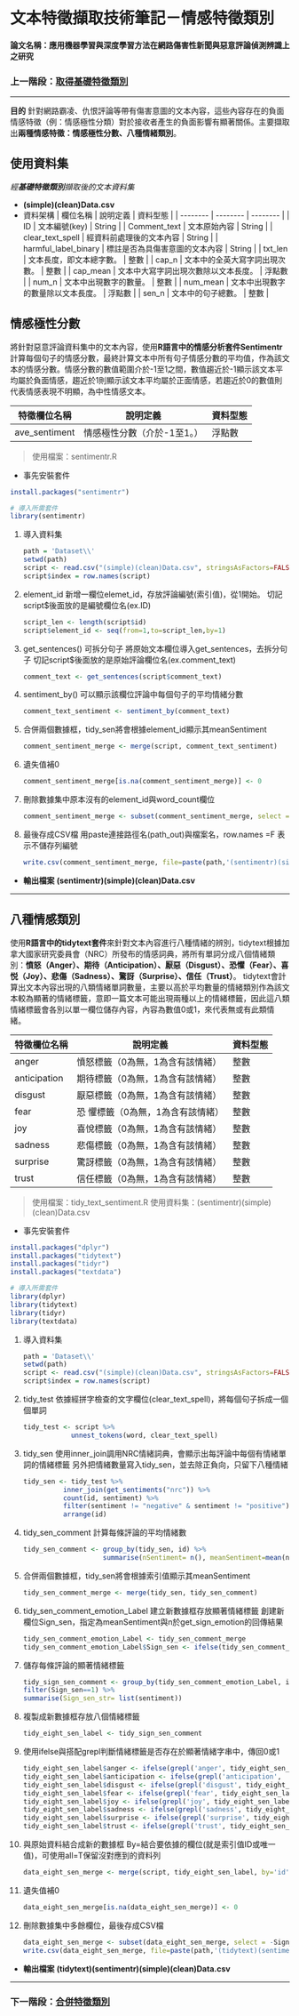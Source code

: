 # 文本特徵擷取技術筆記－情感特徵類別
#### 論文名稱：應用機器學習與深度學習方法在網路傷害性新聞與惡意評論偵測辨識上之研究
### 上一階段：[取得基礎特徵類別](https://github.com/yizhen1223/NLP_features_extract/blob/main/README_get_simple_features.md)

---
**目的**
針對網路霸凌、仇恨評論等帶有傷害意圖的文本內容，這些內容存在的負面情感特徵（例：情感極性分類）對於接收者產生的負面影響有顯著關係。主要擷取出**兩種情感特徵：情感極性分數、八種情緒類別**。

## 使用資料集
*經**基礎特徵類別**擷取後的文本資料集*
* **(simple)(clean)Data.csv**
* 資料架構
    | 欄位名稱 | 說明定義 | 資料型態 |
    | -------- | -------- | -------- |
    | ID               | 文本編號(key)         | String |
    | Comment_text     | 文本原始內容           | String |
    | clear_text_spell | 經資料前處理後的文本內容 | String |
    | harmful_label_binary | 標註是否為具傷害意圖的文本內容 | String |
    | txt_len | 文本長度，即文本總字數。 | 整數 |
    | cap_n | 文本中的全英大寫字詞出現次數。 | 整數 |
    | cap_mean | 文本中大寫字詞出現次數除以文本長度。 | 浮點數 |
    | num_n | 文本中出現數字的數量。 | 整數 |
    | num_mean | 文本中出現數字的數量除以文本長度。 | 浮點數 |
    | sen_n | 文本中的句子總數。 | 整數 |


## 情感極性分數
將針對惡意評論資料集中的文本內容，使用**R語言中的情感分析套件Sentimentr** 計算每個句子的情感分數，最終計算文本中所有句子情感分數的平均值，作為該文本的情感分數。情感分數的數值範圍介於-1至1之間，數值趨近於-1顯示該文本平均屬於負面情感，趨近於1則顯示該文本平均屬於正面情感，若趨近於0的數值則代表情感表現不明顯，為中性情感文本。


| 特徵欄位名稱 | 說明定義 | 資料型態 |
| -------- | -------- | -------- |
| ave_sentiment | 情感極性分數（介於-1至1。） | 浮點數 |
		
> 使用檔案：sentimentr.R
* 事先安裝套件
```r
install.packages("sentimentr")

# 導入所需套件
library(sentimentr)
```
1. 導入資料集
    ```r    
    path = 'Dataset\\'
    setwd(path)
    script <- read.csv("(simple)(clean)Data.csv", stringsAsFactors=FALSE)
    script$index = row.names(script)
    ```
3. element_id 
    新增一欄位elemet_id，存放評論編號(索引值)，從1開始。
    切記script$後面放的是編號欄位名(ex.ID)
    ```r
    script_len <- length(script$id)
    script$element_id <- seq(from=1,to=script_len,by=1)
    ```
5. get_sentences() 可拆分句子
    將原始文本欄位導入get_sentences，去拆分句子
    切記script$後面放的是原始評論欄位名(ex.comment_text)
    ```r
    comment_text <- get_sentences(script$comment_text)
    ```
7. sentiment_by() 可以顯示該欄位評論中每個句子的平均情緒分數
    ```r
    comment_text_sentiment <- sentiment_by(comment_text)
    ```
9. 合併兩個數據框，tidy_sen將會根據element_id顯示其meanSentiment
    ```r
    comment_sentiment_merge <- merge(script, comment_text_sentiment)
    ```
11. 遺失值補0
    ```r
    comment_sentiment_merge[is.na(comment_sentiment_merge)] <- 0
    ```

11. 刪除數據集中原本沒有的element_id與word_count欄位
    ```r
    comment_sentiment_merge <- subset(comment_sentiment_merge, select = c(-element_id, -word_count))
    ```

11. 最後存成CSV檔
    用paste連接路徑名(path_out)與檔案名，row.names =F 表示不儲存列編號
    ```r
    write.csv(comment_sentiment_merge, file=paste(path,'(sentimentr)(simple)(clean)Data.csv', sep=''), row.names=F)
    ```

* **輸出檔案**
    **(sentimentr)(simple)(clean)Data.csv**
---


## 八種情感類別
使用**R語言中的tidytext套件**來針對文本內容進行八種情緒的辨別，tidytext根據加拿大國家研究委員會（NRC）所發布的情感詞典，將所有單詞分成八個情緒類別：**憤怒（Anger）、期待（Anticipation）、厭惡（Disgust）、恐懼（Fear）、喜悦（Joy）、悲傷（Sadness）、驚訝（Surprise）、信任（Trust）**。
tidytext會計算出文本內容出現的八類情緒單詞數量，主要以高於平均數量的情緒類別作為該文本較為顯著的情緒標籤，意即一篇文本可能出現兩種以上的情緒標籤，因此這八類情緒標籤會各別以單一欄位儲存內容，內容為數值0或1，來代表無或有此類情緒。


| 特徵欄位名稱 | 說明定義 | 資料型態 |
| -------- | -------- | -------- |
| anger	| 憤怒標籤（0為無，1為含有該情緒）	|整數|
| anticipation	|期待標籤（0為無，1為含有該情緒）	|整數|
| disgust	| 厭惡標籤（0為無，1為含有該情緒）	|整數|
| fear	|恐 懼標籤（0為無，1為含有該情緒）	|整數 |
| joy	| 喜悅標籤（0為無，1為含有該情緒）	|整數|
| sadness	| 悲傷標籤（0為無，1為含有該情緒）	|整數|
| surprise	| 驚訝標籤（0為無，1為含有該情緒）	|整數|
| trust	| 信任標籤（0為無，1為含有該情緒）	|整數|

> 使用檔案：tidy_text_sentiment.R
> 使用資料集：(sentimentr)(simple)(clean)Data.csv
* 事先安裝套件
```r
install.packages("dplyr")
install.packages("tidytext")
install.packages("tidyr")
install.packages("textdata")

# 導入所需套件
library(dplyr)
library(tidytext)
library(tidyr)
library(textdata)
```
1. 導入資料集
    ```r    
    path = 'Dataset\\'
    setwd(path)
    script <- read.csv("(simple)(clean)Data.csv", stringsAsFactors=FALSE)
    script$index = row.names(script)
    ```
3. tidy_test 
    依據經拼字檢查的文字欄位(clear_text_spell)，將每個句子拆成一個個單詞
    ```r
    tidy_test <- script %>% 
                unnest_tokens(word, clear_text_spell)
    ```
5. tidy_sen
    使用inner_join調用NRC情緒詞典，會顯示出每評論中每個有情緒單詞的情緒標籤
    另外把情緒數量寫入tidy_sen，並去除正負向，只留下八種情緒
    ```r
    tidy_sen <- tidy_test %>% 
              inner_join(get_sentiments("nrc")) %>%
              count(id, sentiment) %>%
              filter(sentiment != "negative" & sentiment != "positive") %>%
              arrange(id)
    ```
7. tidy_sen_comment 計算每條評論的平均情緒數
    ```r
    tidy_sen_comment <- group_by(tidy_sen, id) %>%
                        summarise(nSentiment= n(), meanSentiment=mean(n))
    ```
9. 合併兩個數據框，tidy_sen將會根據索引值顯示其meanSentiment
    ```r
    tidy_sen_comment_merge <- merge(tidy_sen, tidy_sen_comment)
    ```
11. tidy_sen_comment_emotion_Label 建立新數據框存放顯著情緒標籤
    創建新欄位Sign_sen，指定為meanSentiment與n於get_sign_emotion的回傳結果
    ```r
    tidy_sen_comment_emotion_Label <- tidy_sen_comment_merge
    tidy_sen_comment_emotion_Label$Sign_sen <- ifelse(tidy_sen_comment_merge$n > tidy_sen_comment_merge$meanSentiment, 1, 0)
    ```
1. 儲存每條評論的顯著情緒標籤
    ```r
    tidy_sign_sen_comment <- group_by(tidy_sen_comment_emotion_Label, id) %>%
    filter(Sign_sen==1) %>%
    summarise(Sign_sen_str= list(sentiment))
    ```
    
1. 複製成新數據框存放八個情緒標籤
    ```r
    tidy_eight_sen_label <- tidy_sign_sen_comment
    ```
    
1. 使用ifelse與搭配grepl判斷情緒標籤是否存在於顯著情緒字串中，傳回0或1
    ```r
    tidy_eight_sen_label$anger <- ifelse(grepl('anger', tidy_eight_sen_label$Sign_sen_str),1,0)
    tidy_eight_sen_label$anticipation <- ifelse(grepl('anticipation',  tidy_eight_sen_label$Sign_sen_str),1,0)
    tidy_eight_sen_label$disgust <- ifelse(grepl('disgust', tidy_eight_sen_label$Sign_sen_str),1,0)
    tidy_eight_sen_label$fear <- ifelse(grepl('fear', tidy_eight_sen_label$Sign_sen_str),1,0)
    tidy_eight_sen_label$joy <- ifelse(grepl('joy', tidy_eight_sen_label$Sign_sen_str),1,0)
    tidy_eight_sen_label$sadness <- ifelse(grepl('sadness', tidy_eight_sen_label$Sign_sen_str),1,0)
    tidy_eight_sen_label$surprise <- ifelse(grepl('surprise', tidy_eight_sen_label$Sign_sen_str),1,0)
    tidy_eight_sen_label$trust <- ifelse(grepl('trust', tidy_eight_sen_label$Sign_sen_str),1,0)
    ```
    
1. 與原始資料結合成新的數據框
    By=結合要依據的欄位(就是索引值ID或唯一值)，可使用all=T保留沒對應到的資料列
    ```r
    data_eight_sen_merge <- merge(script, tidy_eight_sen_label, by='id', all=T)
    ```
    
1. 遺失值補0
    ```r
    data_eight_sen_merge[is.na(data_eight_sen_merge)] <- 0
    ```
    
1. 刪除數據集中多餘欄位，最後存成CSV檔
    ```r
    data_eight_sen_merge <- subset(data_eight_sen_merge, select = -Sign_sen_str)
    write.csv(data_eight_sen_merge, file=paste(path,'(tidytext)(sentimentr)(simple)(clean)Data.csv', sep=''), row.names=F)
    ```


* **輸出檔案**
    **(tidytext)(sentimentr)(simple)(clean)Data.csv**

---

### 下一階段：[合併特徵類別](https://github.com/yizhen1223/NLP_features_extract/blob/main/README_merge_features.md)

